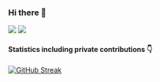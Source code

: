 ### Hi there 👋

<picture>
<img src="https://github-readme-stats-green-ten-19.vercel.app/api?username=almeigab&show_icons=true&theme=dark" />
</picture>
<picture>
<img src="https://github-readme-stats-green-ten-19.vercel.app/api/top-langs/?username=almeigab&layout=compact&langs_count=10&hide=fortran,qmake,MATLAB&exclude_repo=github-readme-stats,adsp&hide_progress=true&theme=dark" />
</picture>

#### Statistics including private contributions 👇

[![GitHub Streak](https://github-readme-streak-stats-three-indol.vercel.app/?user=almeigab&theme=dark&starting_year=2023&exclude_days=Sat%2CSun)](https://git.io/streak-stats)

<!--
**almeigab/almeigab** is a ✨ _special_ ✨ repository because its `README.md` (this file) appears on your GitHub profile.

Here are some ideas to get you started:

- 🔭 I’m currently working on ...
- 🌱 I’m currently learning ...
- 👯 I’m looking to collaborate on ...
- 🤔 I’m looking for help with ...
- 💬 Ask me about ...
- 📫 How to reach me: ...
- 😄 Pronouns: ...
- ⚡ Fun fact: ...
-->
